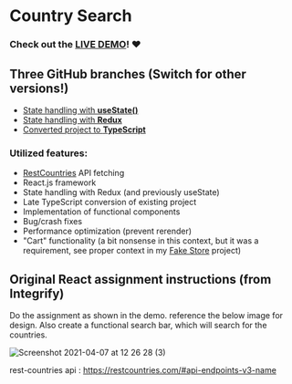 # Country Search

### Check out the [LIVE DEMO](https://d-0-t-country-search.netlify.app/)! ❤️

## Three GitHub branches (Switch for other versions!)
- [State handling with **useState()**](https://github.com/d-0-t/integrify-countries/tree/master)
- [State handling with **Redux**](https://github.com/d-0-t/integrify-countries/tree/redux)
- [Converted project to **TypeScript**](https://github.com/d-0-t/integrify-countries/tree/typescript)

### Utilized features:
- [RestCountries](https://restcountries.com/#api-endpoints-v3-name) API fetching
- React.js framework
- State handling with Redux (and previously useState)
- Late TypeScript conversion of existing project
- Implementation of functional components
- Bug/crash fixes
- Performance optimization (prevent rerender)
- "Cart" functionality (a bit nonsense in this context, but it was a requirement, see proper context in my [Fake Store](https://github.com/d-0-t/integrify-webstore) project)


## Original React assignment instructions (from Integrify)

Do the assignment as shown in the demo. reference the below image for design.
Also create a functional search bar, which will search for the countries.

![Screenshot 2021-04-07 at 12 26 28 (3)](https://user-images.githubusercontent.com/7606310/113845648-67fa0e80-979e-11eb-92e0-3bab60c66c5d.png)

rest-countries api : https://restcountries.com/#api-endpoints-v3-name
